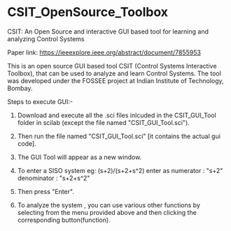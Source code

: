 # CSIT_OpenSource_Toolbox
CSIT: An Open Source and interactive GUI based tool for learning and analyzing Control Systems

Paper link: https://ieeexplore.ieee.org/abstract/document/7855953  

This is an open source GUI based tool CSIT (Control Systems Interactive Toolbox), that can be used to analyze and learn Control Systems. The tool was developed under the FOSSEE project at Indian Institute of Technology, Bombay. 

Steps to execute GUI:-

1) Download and execute all the .sci files inlcuded in the CSIT_GUI_Tool folder in scilab (except the file named "CSIT_GUI_Tool.sci").

2) Then run the file named "CSIT_GUI_Tool.sci" [it contains the actual gui code].

3) The GUI Tool will appear as a new window.

4) To enter a SISO system  eg: (s+2)/(s+2+s^2)  enter as 
	numerator   :    "s+2"
	denominator :  "s+2+s^2" 
5) Then press "Enter".

6) To analyze the system , you can use various other functions by selecting from the menu provided above and then clicking the corresponding button(function).
